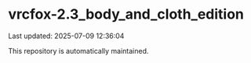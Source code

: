 # vrcfox-2.3_body_and_cloth_edition

Last updated: 2025-07-09 12:36:04

This repository is automatically maintained.
